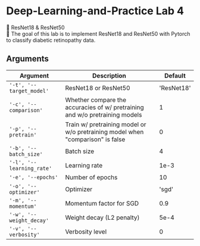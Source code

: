 # Deep-Learning-and-Practice Lab 4
🚀 ResNet18 & ResNet50  
🏹 The goal of this lab is to implement ResNet18 and ResNet50 with Pytorch to classify diabetic retinopathy data.



## Arguments
|Argument|Description|Default|
|---|---|---|
|`'-t', '--target_model'`|ResNet18 or ResNet50|'ResNet18'|
|`'-c', '--comparison'`|Whether compare the accuracies of w/ pretraining and w/o pretraining models|1|
|`'-p', '--pretrain'`|Train w/ pretraining model or w/o pretraining model when "comparison" is false|0|
|`'-b', '--batch_size'`|Batch size|4|
|`'-l', '--learning_rate'`|Learning rate|1e-3|
|`'-e', '--epochs'`|Number of epochs|10|
|`'-o', '--optimizer'`|Optimizer|'sgd'|
|`'-m', '--momentum'`|Momentum factor for SGD|0.9|
|`'-w', '--weight_decay'`|Weight decay (L2 penalty)|5e-4|
|`'-v', '--verbosity'`|Verbosity level|0|